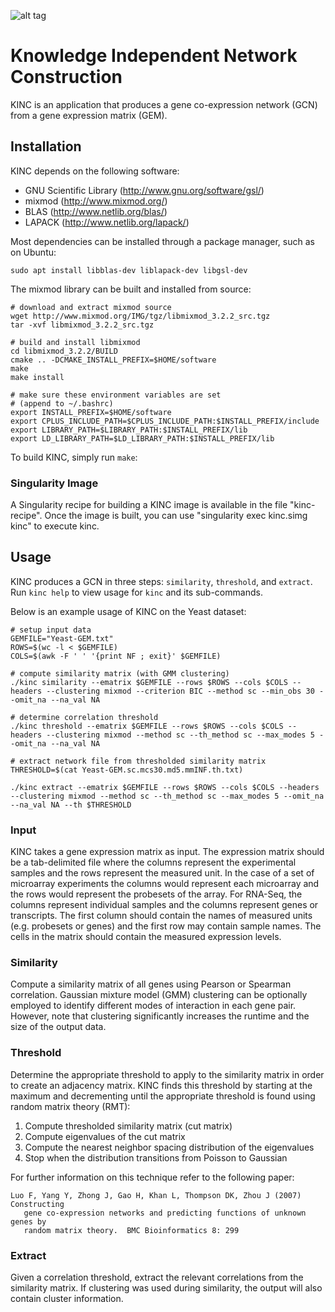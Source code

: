 
![alt tag](https://raw.githubusercontent.com/SystemsGenetics/KINC/version1/KINClogo.png)

# Knowledge Independent Network Construction

KINC is an application that produces a gene co-expression network (GCN) from a gene expression matrix (GEM).

## Installation

KINC depends on the following software:

- GNU Scientific Library (http://www.gnu.org/software/gsl/)
- mixmod (http://www.mixmod.org/)
- BLAS (http://www.netlib.org/blas/)
- LAPACK (http://www.netlib.org/lapack/)

Most dependencies can be installed through a package manager, such as on Ubuntu:
```
sudo apt install libblas-dev liblapack-dev libgsl-dev
```

The mixmod library can be built and installed from source:
```
# download and extract mixmod source
wget http://www.mixmod.org/IMG/tgz/libmixmod_3.2.2_src.tgz
tar -xvf libmixmod_3.2.2_src.tgz

# build and install libmixmod
cd libmixmod_3.2.2/BUILD
cmake .. -DCMAKE_INSTALL_PREFIX=$HOME/software
make
make install

# make sure these environment variables are set
# (append to ~/.bashrc)
export INSTALL_PREFIX=$HOME/software
export CPLUS_INCLUDE_PATH=$CPLUS_INCLUDE_PATH:$INSTALL_PREFIX/include
export LIBRARY_PATH=$LIBRARY_PATH:$INSTALL_PREFIX/lib
export LD_LIBRARY_PATH=$LD_LIBRARY_PATH:$INSTALL_PREFIX/lib
```

To build KINC, simply run `make`:

### Singularity Image

A Singularity recipe for building a KINC image is available in the file "kinc-recipe".  Once the image is built, you can use "singularity exec kinc.simg kinc" to execute kinc.  

## Usage

KINC produces a GCN in three steps: `similarity`, `threshold`, and `extract`. Run `kinc help` to view usage for `kinc` and its sub-commands.

Below is an example usage of KINC on the Yeast dataset:
```
# setup input data
GEMFILE="Yeast-GEM.txt"
ROWS=$(wc -l < $GEMFILE)
COLS=$(awk -F ' ' '{print NF ; exit}' $GEMFILE)

# compute similarity matrix (with GMM clustering)
./kinc similarity --ematrix $GEMFILE --rows $ROWS --cols $COLS --headers --clustering mixmod --criterion BIC --method sc --min_obs 30 --omit_na --na_val NA

# determine correlation threshold
./kinc threshold --ematrix $GEMFILE --rows $ROWS --cols $COLS --headers --clustering mixmod --method sc --th_method sc --max_modes 5 --omit_na --na_val NA

# extract network file from thresholded similarity matrix
THRESHOLD=$(cat Yeast-GEM.sc.mcs30.md5.mmINF.th.txt)

./kinc extract --ematrix $GEMFILE --rows $ROWS --cols $COLS --headers --clustering mixmod --method sc --th_method sc --max_modes 5 --omit_na --na_val NA --th $THRESHOLD
```

### Input

KINC takes a gene expression matrix as input. The expression matrix should be a tab-delimited file where the columns represent the experimental samples and the rows represent the measured unit. In the case of a set of microarray experiments the columns would represent each microarray and the rows would represent the probesets of the array.  For RNA-Seq, the columns represent individual samples and the columns represent genes or transcripts. The first column should contain the names of measured units (e.g. probesets or genes) and the first row may contain sample names. The cells in the matrix should contain the measured expression levels.

### Similarity

Compute a similarity matrix of all genes using Pearson or Spearman correlation. Gaussian mixture model (GMM) clustering can be optionally employed to identify different modes of interaction in each gene pair. However, note that clustering significantly increases the runtime and the size of the output data.

### Threshold

Determine the appropriate threshold to apply to the similarity matrix in order to create an adjacency matrix. KINC finds this threshold by starting at the maximum and decrementing until the appropriate threshold is found using random matrix theory (RMT):

1. Compute thresholded similarity matrix (cut matrix)
2. Compute eigenvalues of the cut matrix
3. Compute the nearest neighbor spacing distribution of the eigenvalues
4. Stop when the distribution transitions from Poisson to Gaussian

For further information on this technique refer to the following paper:

```
Luo F, Yang Y, Zhong J, Gao H, Khan L, Thompson DK, Zhou J (2007) Constructing
   gene co-expression networks and predicting functions of unknown genes by
   random matrix theory.  BMC Bioinformatics 8: 299
```

### Extract

Given a correlation threshold, extract the relevant correlations from the similarity matrix. If clustering was used during similarity, the output will also contain cluster information.
